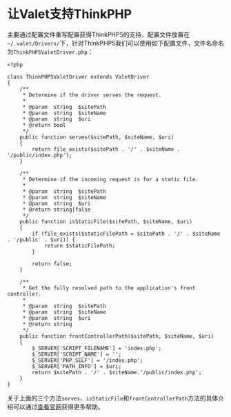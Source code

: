 # 让Valet支持ThinkPHP

主要通过配置文件重写配置获得ThinkPHP5的支持，配置文件放置在`~/.valet/Drivers/`下，针对ThinkPHP5我们可以使用如下配置文件，文件名命名为`ThinkPHP5ValetDriver.php`：

```
<?php

class ThinkPHP5ValetDriver extends ValetDriver
{
    /**
     * Determine if the driver serves the request.
     *
     * @param  string  $sitePath
     * @param  string  $siteName
     * @param  string  $uri
     * @return bool
     */
    public function serves($sitePath, $siteName, $uri)
    {
        return file_exists($sitePath . '/' . $siteName . '/public/index.php');
    }

    /**
     * Determine if the incoming request is for a static file.
     *
     * @param  string  $sitePath
     * @param  string  $siteName
     * @param  string  $uri
     * @return string|false
     */
    public function isStaticFile($sitePath, $siteName, $uri)
    {
        if (file_exists($staticFilePath = $sitePath . '/' . $siteName . '/public' . $uri)) {
            return $staticFilePath;
        }

        return false;
    }

    /**
     * Get the fully resolved path to the application's front controller.
     *
     * @param  string  $sitePath
     * @param  string  $siteName
     * @param  string  $uri
     * @return string
     */
    public function frontControllerPath($sitePath, $siteName, $uri)
    {
        $_SERVER['SCRIPT_FILENAME'] = 'index.php';
        $_SERVER['SCRIPT_NAME'] = '';
        $_SERVER['PHP_SELF'] = '/index.php';
        $_SERVER['PATH_INFO'] = $uri;
        return $sitePath . '/' . $siteName.'/public/index.php';
    }
}
```
关于上面的三个方法`serves`、`isStaticFile`和`frontControllerPath`方法的具体介绍可以通过[查看官网](https://laravel.com/docs/5.6/valet#custom-valet-drivers)获得更多帮助。
